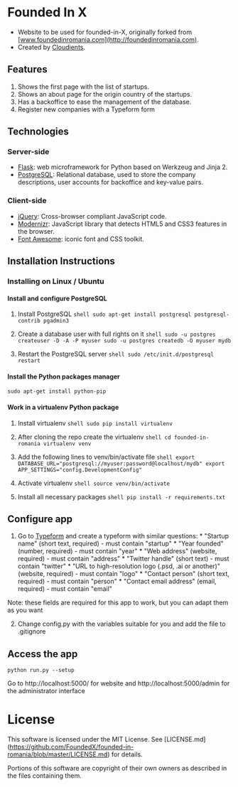 # Founded In X

  * Website to be used for founded-in-X, originally forked from [www.foundedinromania.com](http://foundedinromania.com).
  * Created by [Cloudients](http://www.cloudients.com).

## Features
  1. Shows the first page with the list of startups.
  2. Shows an about page for the origin country of the startups.
  3. Has a backoffice to ease the management of the database.
  4. Register new companies with a Typeform form

## Technologies

### Server-side

  * [Flask](http://flask.pocoo.org/): web microframework for Python based on Werkzeug and Jinja 2.
  * [PostgreSQL](http://www.postgresql.com): Relational database, used to store the company descriptions, user accounts for backoffice and key-value pairs.

### Client-side
  * [jQuery](http://www.jquery.com): Cross-browser compliant JavaScript code.
  * [Modernizr](http://modernizr.com/): JavaScript library that detects HTML5 and CSS3 features in the browser.
  * [Font Awesome](http://fortawesome.github.io/Font-Awesome/): iconic font and CSS toolkit.

## Installation Instructions

### Installing on Linux / Ubuntu

#### Install and configure PostgreSQL
  1. Install PostgreSQL
    ```shell
    sudo apt-get install postgresql postgresql-contrib pgadmin3
    ```

  2. Create a database user with full rights on it
    ```shell
    sudo -u postgres createuser -D -A -P myuser
    sudo -u postgres createdb -O myuser mydb
    ```

  3. Restart the PostgreSQL server
    ```shell
    sudo /etc/init.d/postgresql restart
    ```

#### Install the Python packages manager
  ```shell
  sudo apt-get install python-pip
  ```

#### Work in a virtualenv Python package
  1. Install virtualenv
    ```shell
    sudo pip install virtualenv
    ```

  2. After cloning the repo create the virtualenv
    ```shell
    cd founded-in-romania
    virtualenv venv
    ```

  3. Add the following lines to venv/bin/activate file
    ```shell
    export DATABASE_URL="postgresql://myuser:password@localhost/mydb"
    export APP_SETTINGS="config.DevelopmentConfig"
    ```

  4. Activate virtualenv
    ```shell
    source venv/bin/activate
    ```

  5. Install all necessary packages
    ```shell
    pip install -r requirements.txt
    ```

## Configure app

  1. Go to [Typeform](http://www.typeform.com/) and create a typeform with similar questions:
    * "Startup name" (short text, required) - must contain "startup"
    * "Year founded" (number, required) - must contain "year"
    * "Web address" (website, required) - must contain "address"
    * "Twitter handle" (short text) - must contain "twitter"
    * "URL to high-resolution logo (.psd, .ai or another)" (website, required) - must contain "logo"
    * "Contact person" (short text, required) - must contain "person"
    * "Contact email address" (email, required) - must contain "email"

  Note: these fields are required for this app to work, but you can adapt them as you want

  2. Change config.py with the variables suitable for you and add the file to .gitignore

## Access the app
```shell
python run.py --setup
```
Go to http://localhost:5000/ for website and http://localhost:5000/admin for the administrator interface


License
=======
This software is licensed under the MIT License. See [LICENSE.md] (https://github.com/FoundedX/founded-in-romania/blob/master/LICENSE.md) for details.

Portions of this software are copyright of their own owners as described in the files containing them.
